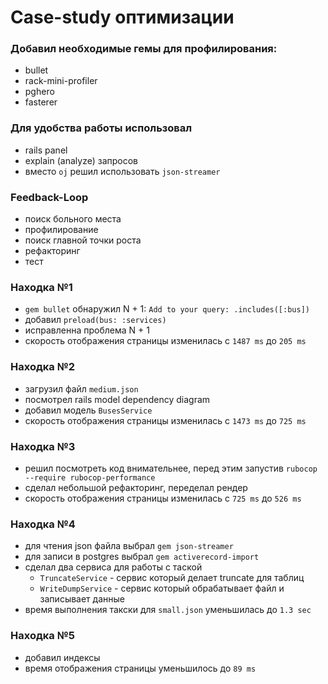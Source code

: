 # Case-study оптимизации

### Добавил необходимые гемы для профилирования:
- bullet
- rack-mini-profiler
- pghero
- fasterer

### Для удобства работы использовал
- rails panel
- explain (analyze) запросов
- вместо `oj` решил использовать `json-streamer`

### Feedback-Loop
- поиск больного места
- профилирование
- поиск главной точки роста
- рефакторинг
- тест

### Находка №1
- `gem bullet` обнаружил N + 1: `Add to your query: .includes([:bus])`
- добавил `preload(bus: :services)`
- исправленна проблема N + 1
- скорость отображения страницы изменилась с `1487 ms` до `205 ms`

### Находка №2
- загрузил файл `medium.json`
- посмотрел rails model dependency diagram
- добавил модель `BusesService`
- скорость отображения страницы изменилась с `1473 ms` до `725 ms`

### Находка №3
- решил посмотреть код внимательнее, перед этим запустив `rubocop --require rubocop-performance`
- сделал небольшой рефакторинг, переделал рендер
- скорость отображения страницы изменилась с `725 ms` до `526 ms`

### Находка №4
- для чтения json файла выбрал `gem json-streamer`
- для записи в postgres выбрал `gem activerecord-import`
- сделал два сервиса для работы с таской
  - `TruncateService` - сервис который делает truncate для таблиц
  - `WriteDumpService` - сервис который обрабатывает файл и записывает данные
- время выполнения такски для `small.json` уменьшилась до `1.3 sec`

### Находка №5
- добавил индексы
- время отображения страницы уменьшилось до `89 ms`